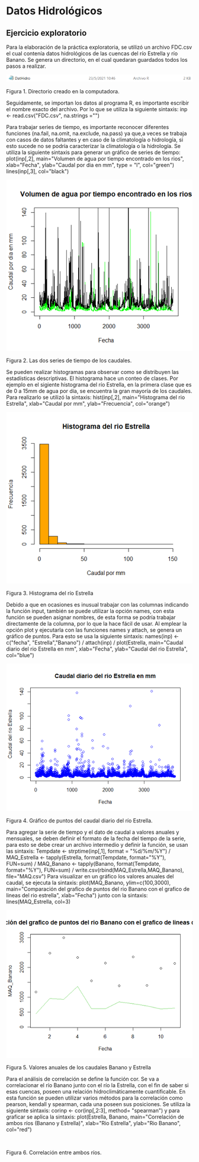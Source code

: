 # Datos Hidrológicos

## Ejercicio exploratorio

Para la elaboración de la práctica exploratoria, se utilizó un archivo FDC.csv el cual contenía datos hidrológicos de las cuencas del río Estrella y río Banano. Se genera un directorio, en el cual quedaran guardados todos los pasos a realizar.

![](Directorio.PNG)

Figura 1. Directorio creado en la computadora.

Seguidamente, se importan los datos al programa R, es importante escribir el nombre exacto del archivo. Por lo que se utiliza la siguiente sintaxis: inp <- read.csv("FDC.csv", na.strings ="")

Para trabajar series de tiempo, es importante reconocer diferentes funciones (na.fail, na.omit, na.exclude, na.pass) ya que,a veces se trabaja con casos de datos faltantes y en caso de la climatología o hidrología, si esto sucede no se podría caracterizar la climatología o la hidrología. Se utiliza la siguiente sintaxis para generar un gráfico de series de tiempo: plot(inp[,2], main="Volumen de agua por tiempo encontrado en los rios", xlab="Fecha", ylab="Caudal por dia en mm", type = "l", col="green")
lines(inp[,3], col="black")

![](Volumen.png)

Figura 2. Las dos series de tiempo de los caudales.

Se pueden realizar histogramas para observar como se distribuyen las estadísticas descriptivas. El histograma hace un conteo de clases. Por ejemplo en el sigiente histograma del río Estrella, en la primera clase que es de 0 a 15mm de agua por día, se encuentra la gran mayoría de los caudales. Para realizarlo se utilizó la sintaxis: hist(inp[,2], main="Histograma del rio Estrella", xlab="Caudal por mm", ylab="Frecuencia", col="orange")

![](Histograma.png)

Figura 3. Histograma del río Estrella

Debido a que en ocasiones es inusual trabajar con las columnas indicando la función input, también se puede utilizar la opción names, con esta función se pueden asignar nombres, de esta forma se podría trabajar directamente de la columna, por lo que la hace fácil de usar. Al emplear la opción plot y ejecutarla con las funciones names y attach, se genera un gráfico de puntos. Para esto se usa la siguiente sintaxis: 
names(inp) <- c("fecha", "Estrella","Banano") /
attach(inp) /
plot(Estrella, main="Caudal diario del rio Estrella en mm", xlab="Fecha", ylab="Caudal del rio Estrella", col="blue") 

![](grafpun.png)

Figura 4. Gráfico de puntos del caudal diario del río Estrella.

Para agregar la serie de tiempo y el dato de caudal a valores anuales y mensuales, se deben definir el formato de la fecha del tiempo de la serie, para esto se debe crear un archivo intermedio y definir la función, se usan las sintaxis: Tempdate <- strptime(inp[,1], format = "%d/%m/%Y") /
MAQ_Estrella <- tapply(Estrella, format(Tempdate, format="%Y"), FUN=sum) /
MAQ_Banano <- tapply(Banano, format(Tempdate, format="%Y"), FUN=sum) /
write.csv(rbind(MAQ_Estrella,MAQ_Banano), file="MAQ.csv")
Para visualizar en un gráfico los valores anuales del caudal, se ejecuta la sintaxis: plot(MAQ_Banano, ylim=c(100,3000), main="Comparación del grafico de puntos del rio Banano con el grafico de lineas del rio estrella", xlab="Fecha") junto con la sintaxis: lines(MAQ_Estrella, col=3)

![](Comp.png)

Figura 5. Valores anuales de los caudales Banano y Estrella

Para el análisis de correlación se define la función cor. Se va a correlacionar el río Banano junto con el río la Estrella, con el fin de saber si esas cuencas, poseen una relación hidroclimáticamente cuantificable. En esta función se pueden utilizar varios métodos para la correlación como pearson, kendall y spearman, cada una poseen sus posiciones. Se utiliza la siguiente sintaxis: corinp <- cor(inp[,2:3], method= "spearman") y para graficar se aplica la sintaxis: plot(Estrella, Banano, main="Correlación de ambos ríos (Banano y Estrella)", xlab="Rio Estrella", ylab="Rio Banano", col="red")

![]()

Figura 6. Correlación entre ambos ríos.
